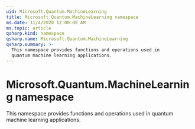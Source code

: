 ```yaml
---
uid: Microsoft.Quantum.MachineLearning
title: Microsoft.Quantum.MachineLearning namespace
ms.date: 11/4/2020 12:00:00 AM
ms.topic: article
qsharp.kind: namespace
qsharp.name: Microsoft.Quantum.MachineLearning
qsharp.summary: >-
  This namespace provides functions and operations used in
  quantum machine learning applications.
---
```


# Microsoft.Quantum.MachineLearning namespace

This namespace provides functions and operations used inquantum machine learning applications.

